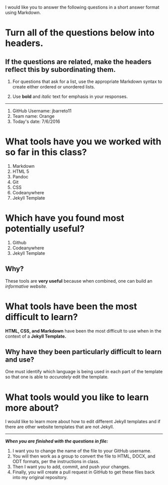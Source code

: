 I would like you to answer the following questions in a short answer format using Markdown. 

# Turn all of the questions below into headers. 

## If the questions are related, make the headers reflect this by subordinating them.  

1. For questions that ask for a list, use the appropriate Markdown syntax to create either ordered or unordered lists. 

2. Use **bold** and *italic* text for emphasis in your responses.

* * *

1. GitHub Username: jbarreto11
2. Team name: Orange
3. Today's date: 7/6/2016

# What tools have you we worked with so far in this class?

1. Markdown
2. HTML 5 
3. Pandoc 
4. Git
5. CSS
6. Codeanywhere
7. Jekyll Template

# Which have you found most potentially useful? 

1. Github
2. Codeanywhere
3. Jekyll Template 

## Why? 

These tools are **very useful** because when combined, one can build an *informative website.*

# What tools have been the most difficult to learn? 

**HTML, CSS, and Markdown** have been the most difficult to use when in the context of a **Jekyll Template.**

## Why have they been particularly difficult to learn and use?

One must identify which language is being used in each part of the template so that one is able to *accurately* edit the template.

# What tools would you like to learn more about?

I would like to learn more about how to edit different Jekyll templates and if there are other website templates that are not Jekyll.
* * * 

***When you are finished with the questions in file:*** 

1. I want you to change the name of the file to your GitHub username. 
2. You will then work as a group to convert the file to HTML, DOCX, and ODT formats, per the instructions in  class. 
3. Then I want you to add, commit, and push your changes. 
4. Finally, you will create a pull request in GitHub to get these files back into my original repository. 